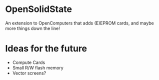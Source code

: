 # OpenSolidState
An extension to OpenComputers that adds (E)EPROM cards, and maybe more things down the line!

# Ideas for the future
* Compute Cards
* Small R/W flash memory
* Vector screens?